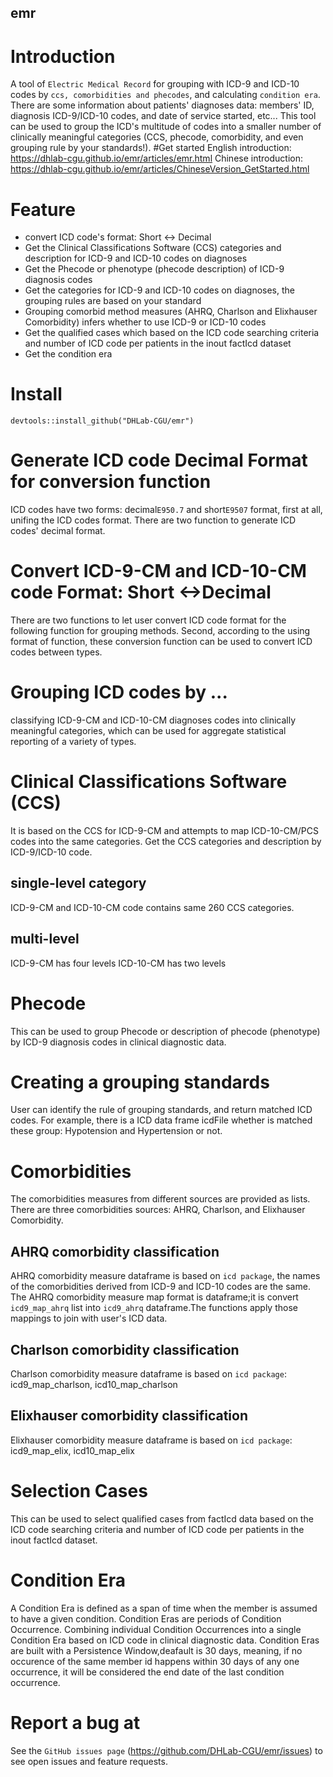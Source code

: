 ## emr
# Introduction
A tool of `Electric Medical Record` for grouping with ICD-9 and ICD-10 codes by `ccs, comorbidities and phecodes`, and calculating `condition era`. 
There are some information about patients' diagnoses data: members' ID, diagnosis ICD-9/ICD-10 codes, and date of service started, etc...
This tool can be used to group the ICD's multitude of codes into a smaller number of clinically meaningful categories (CCS, phecode, comorbidity, and even grouping rule by your standards!). 
#Get started
English introduction: https://dhlab-cgu.github.io/emr/articles/emr.html
Chinese introduction: https://dhlab-cgu.github.io/emr/articles/ChineseVersion_GetStarted.html
# Feature
- convert ICD code's format: Short <-> Decimal
- Get the Clinical Classifications Software (CCS) categories and description for ICD-9 and ICD-10 codes on diagnoses
- Get the Phecode or phenotype (phecode description) of ICD-9 diagnosis codes
- Get the categories for ICD-9 and ICD-10 codes on diagnoses, the grouping  rules are based on your standard
- Grouping comorbid method measures (AHRQ, Charlson and Elixhauser Comorbidity) infers whether to use ICD-9 or ICD-10 codes
- Get the qualified cases which based on the ICD code searching criteria and number of ICD code per patients in the inout factIcd dataset
- Get the condition era

# Install
```{R}
devtools::install_github("DHLab-CGU/emr")
```
# Generate ICD code Decimal Format for conversion function
ICD codes have two forms: decimal`E950.7` and short`E9507` format, first at all, unifing the ICD codes format.
There are two function to generate ICD codes' decimal format.
# Convert ICD-9-CM and ICD-10-CM code Format: Short <->Decimal
There are two functions to let user convert ICD code format  for the following function for grouping methods.
Second, according to the using format of function, these conversion function can be used to convert ICD codes between types.
# Grouping ICD codes by ...
classifying ICD-9-CM and ICD-10-CM diagnoses codes into clinically meaningful categories, which can be used for aggregate statistical reporting of a variety of types.
# Clinical Classifications Software (CCS)
It is based on the CCS for ICD-9-CM and attempts to map ICD-10-CM/PCS codes into the same categories. Get the CCS categories and description by ICD-9/ICD-10 code.
## single-level category
ICD-9-CM and ICD-10-CM code contains same 260 CCS categories.
## multi-level
ICD-9-CM has four levels
ICD-10-CM has two levels
# Phecode
This can be used to group Phecode or description of phecode (phenotype) by ICD-9 diagnosis codes in clinical diagnostic data.
# Creating a grouping standards
User can identify the rule of grouping standards, and return matched ICD codes. For example, there is a ICD data frame icdFile whether is matched these group: Hypotension and Hypertension or not.
# Comorbidities
The comorbidities measures from different sources are provided as lists. There are three comorbidities sources: AHRQ, Charlson, and Elixhauser Comorbidity.
## AHRQ comorbidity classification
AHRQ comorbidity measure dataframe is based on `icd package`, the names of the comorbidities derived from ICD-9 and ICD-10 codes are the same.
The AHRQ comorbidity measure map format is dataframe;it is convert `icd9_map_ahrq` list into `icd9_ahrq` dataframe.The functions apply those mappings to join with user's ICD data.
## Charlson comorbidity classification
Charlson comorbidity measure dataframe is based on `icd package`: icd9_map_charlson, icd10_map_charlson
## Elixhauser comorbidity classification
Elixhauser comorbidity measure dataframe is based on `icd package`: icd9_map_elix, icd10_map_elix
# Selection Cases
This can be used to select qualified cases from factIcd data based on the ICD code searching criteria and number of ICD code per patients in the inout factIcd dataset.
# Condition Era
A Condition Era is defined as a span of time when the member is assumed to have a given condition.
Condition Eras are periods of Condition Occurrence. Combining individual Condition Occurrences into a single Condition Era based on ICD code in clinical diagnostic data. Condition Eras are built with a Persistence Window,deafault is 30 days, meaning, if no occurence of the same member id happens within 30 days of any one occurrence, it will be considered the end date of the last condition occurrence.
# Report a bug at 
See the `GitHub issues page` (https://github.com/DHLab-CGU/emr/issues) to see open issues and feature requests. 


